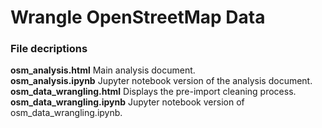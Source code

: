 # Wrangle OpenStreetMap Data

### File decriptions
**osm_analysis.html**         Main analysis document.  
**osm_analysis.ipynb**        Jupyter notebook version of the analysis document.  
**osm_data_wrangling.html**   Displays the pre-import cleaning process.  
**osm_data_wrangling.ipynb**  Jupyter notebook version of osm_data_wrangling.ipynb.  

